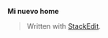 
**Mi nuevo home**



> Written with [StackEdit](https://stackedit.io/).
<!--stackedit_data:
eyJoaXN0b3J5IjpbMTk4MzQ2NDUzMiw0MTA5ODMxMDAsLTQ1ND
kyMTU4LDEzMDAzOTk0NTgsLTU5NDYxODAwOF19
-->